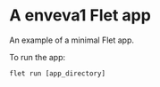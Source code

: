 # A enveva1 Flet app

An example of a minimal Flet app.

To run the app:

```
flet run [app_directory]
```
